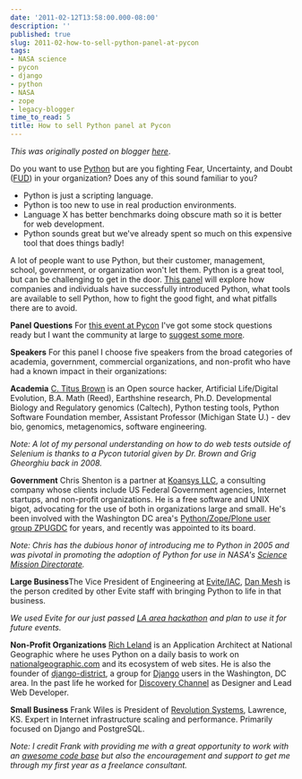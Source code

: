 ```yaml
---
date: '2011-02-12T13:58:00.000-08:00'
description: ''
published: true
slug: 2011-02-how-to-sell-python-panel-at-pycon
tags:
- NASA science
- pycon
- django
- python
- NASA
- zope
- legacy-blogger
time_to_read: 5
title: How to sell Python panel at Pycon
---
```


*This was originally posted on blogger [here](https://pydanny.blogspot.com/2011/02/how-to-sell-python-panel-at-pycon.html)*.

Do you want to use&nbsp;[Python](https://python.org/)&nbsp;but are you fighting Fear, Uncertainty, and Doubt ([FUD](https://en.wikipedia.org/wiki/Fear,_uncertainty_and_doubt)) in your organization? Does any of this sound familiar to you?


- Python is just a scripting language.
- Python is too new to use in real production environments.
- Language X has better benchmarks doing obscure math so it is better for web development.
- Python sounds great but we've already spent so much on this expensive tool that does things badly!

A lot of people want to use Python, but their customer, management, school, government, or organization won't let them. Python is a great tool, but can be challenging to get in the door. [This panel](https://us.pycon.org/2011/schedule/presentations/72/) will explore how companies and individuals have successfully introduced Python, what tools are available to sell Python, how to fight the good fight, and what pitfalls there are to avoid.

<b>Panel Questions</b>
For [this event at Pycon](https://us.pycon.org/2011/schedule/presentations/72/)&nbsp;I've got some stock questions ready but I want the community at large to&nbsp;[suggest some more](https://goo.gl/mod/5uKk).

<b>Speakers</b>
For this panel I choose five speakers from the broad categories of academia, government, commercial organizations, and non-profit who have had a known impact in their organizations:

<b>Academia</b>
[C. Titus Brown](https://www.mmg.msu.edu/brown.html) is an Open source hacker, Artificial Life/Digital Evolution, B.A. Math (Reed), Earthshine research, Ph.D. Developmental Biology and Regulatory genomics (Caltech), Python testing tools, Python Software Foundation member, Assistant Professor (Michigan State U.) - dev bio, genomics, metagenomics, software engineering.&nbsp;

<i>Note: A lot of my personal understanding on how to do web tests outside of Selenium is thanks to a Pycon tutorial given by Dr. Brown and Grig Gheorghiu back in 2008.</i>&nbsp;

<b>Government</b>
Chris Shenton is a partner at [Koansys LLC](https://koansys.com/), a consulting company whose clients include US Federal Government agencies, Internet startups, and non-profit organizations. He is a free software and UNIX bigot, advocating for the use of both in organizations large and small. He's been involved with the Washington DC area's [Python/Zope/Plone user group ZPUGDC](https://meetup.zpugdc.org/) for years, and recently was appointed to its board.&nbsp;

<i>Note: Chris has the dubious honor of introducing me to Python in 2005 and was pivotal in promoting the adoption of Python for use in NASA's [Science Mission Directorate](https://science.nasa.gov/).</i>&nbsp;

<b>Large Business</b>The Vice President of Engineering at [Evite/IAC](https://new.evite.com/), [Dan Mesh](https://www.linkedin.com/in/danmesh) is the person credited by other Evite staff with bringing Python to life in that business.&nbsp;

<i>We used Evite for our just passed [LA area hackathon](https://www.opensourcehackathon.com/) and plan to use it for future events.</i>&nbsp;

<b>Non-Profit Organizations</b>
[Rich Leland](https://richleland.com/) is an Application Architect at National Geographic where he uses Python on a daily basis to work on [nationalgeographic.com](https://nationalgeographic.com/) and its ecosystem of web sites. He is also the founder of [django-district](https://www.meetup.com/django-district/), a group for [Django](https://djangoproject.com/) users in the Washington, DC area. In the past life he worked for [Discovery Channel](https://dsc.discovery.com/) as Designer and Lead Web Developer.&nbsp;

<b>Small Business</b>
Frank Wiles is President of [Revolution Systems](https://www.revsys.com/), Lawrence, KS. Expert in Internet infrastructure scaling and performance. Primarily focused on Django and PostgreSQL.&nbsp;

<i>Note: I credit Frank with providing me with a great opportunity to work with an [awesome code base](https://www.revsys.com/blog/2011/feb/07/big-secret-project-ive-been-working/)&nbsp;but also the encouragement and support to get me through my first year as a freelance consultant.</i>